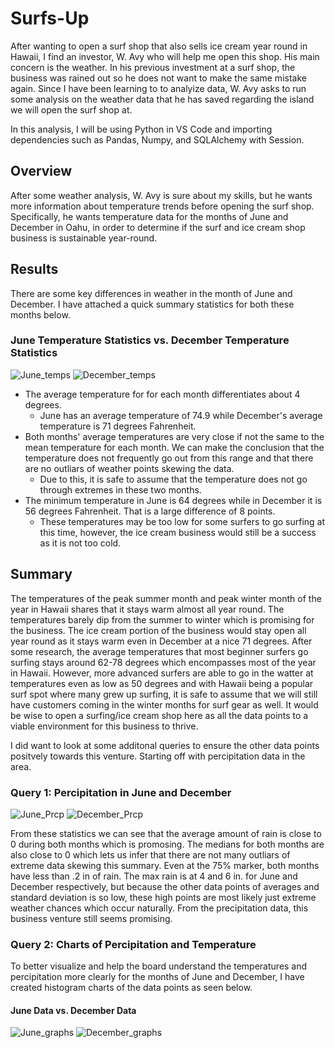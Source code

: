 # Surfs-Up
After wanting to open a surf shop that also sells ice cream year round in Hawaii, I find an investor, W. Avy who will help me open this shop. His main concern is the weather. In his previous investment at a surf shop, the business was rained out so he does not want to make the same mistake again. Since I have been learning to to analyize data, W. Avy asks to run some analysis on the weather data that he has saved regarding the island we will open the surf shop at. 

In this analysis, I will be using Python in VS Code and importing dependencies such as Pandas, Numpy, and SQLAlchemy with Session. 

## Overview 
After some weather analysis, W. Avy is sure about my skills, but he wants more information about temperature trends before opening the surf shop. Specifically, he wants temperature data for the months of June and December in Oahu, in order to determine if the surf and ice cream shop business is sustainable year-round.

## Results
There are some key differences in weather in the month of June and December. I have attached a quick summary statistics for both these months below. 

### June Temperature Statistics vs. December Temperature Statistics
![June_temps](https://user-images.githubusercontent.com/105755095/182946442-545d7127-76b9-404a-bdc5-f557b27f4552.png)
![December_temps](https://user-images.githubusercontent.com/105755095/182946460-521cf78f-4092-4313-a98a-0f417a73b49e.png)

- The average temperature for for each month differentiates about 4 degrees. 
    - June has an average temperature of 74.9 while December's average temperature is 71 degrees Fahrenheit. 
- Both months' average temperatures are very close if not the same to the mean temperature for each month. We can make the conclusion that the temperature does not frequently go out from this range and that there are no outliars of weather points skewing the data.
    - Due to this, it is safe to assume that the temperature does not go through extremes in these two months.
- The minimum temperature in June is 64 degrees while in December it is 56 degrees Fahrenheit. That is a large difference of 8 points. 
    - These temperatures may be too low for some surfers to go surfing at this time, however, the ice cream business would still be a success as it is not too cold. 

## Summary
The temperatures of the peak summer month and peak winter month of the year in Hawaii shares that it stays warm almost all year round. The temperatures barely dip from the summer to winter which is promising for the business. The ice cream portion of the business would stay open all year round as it stays warm even in December at a nice 71 degrees. After some research, the average temperatures that most beginner surfers go surfing stays around 62-78 degrees which encompasses most of the year in Hawaii. However, more advanced surfers are able to go in the watter at temperatures even as low as 50 degrees and with Hawaii being a popular surf spot where many grew up surfing, it is safe to assume that we will still have customers coming in the winter months for surf gear as well. It would be wise to open a surfing/ice cream shop here as all the data points to a viable environment for this business to thrive. 

I did want to look at some additonal queries to ensure the other data points positvely towards this venture. Starting off with percipitation data in the area.

### Query 1: Percipitation in June and December
![June_Prcp](https://user-images.githubusercontent.com/105755095/182952042-5ee1bfe2-bb3f-4881-af83-d273241020ea.png)
![December_Prcp](https://user-images.githubusercontent.com/105755095/182952053-4d3dd77e-c8bc-4825-b1d7-ade5ff8cdd91.png)

From these statistics we can see that the average amount of rain is close to 0 during both months which is promosing. The medians for both months are also close to 0 which lets us infer that there are not many outliars of extreme data skewing this summary. Even at the 75% marker, both months have less than .2 in of rain. The max rain is at 4 and 6 in. for June and December respectively, but because the other data points of averages and standard deviation is so low, these high points are most likely just extreme weather chances which occur naturally. From the precipitation data, this business venture still seems promising. 

### Query 2: Charts of Percipitation and Temperature
To better visualize and help the board understand the temperatures and percipitation more clearly for the months of June and December, I have created histogram charts of the data points as seen below. 

#### June Data vs. December Data
![June_graphs](https://user-images.githubusercontent.com/105755095/182955710-eb3c71fa-adc8-412e-86d0-699419e37f7f.png)
![December_graphs](https://user-images.githubusercontent.com/105755095/182955712-cb06b418-c793-4a52-9a8b-13b1ba47662d.png)

